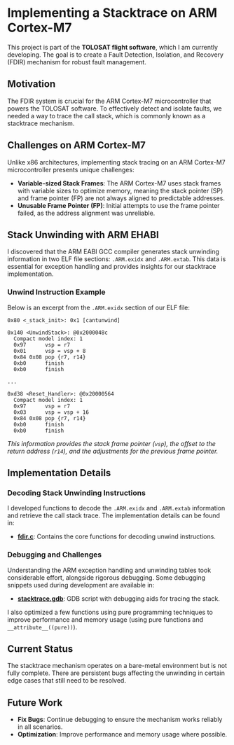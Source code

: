 # Implementing a Stacktrace on ARM Cortex-M7

This project is part of the **TOLOSAT flight software**, which I am currently developing. The goal is to create a Fault Detection, Isolation, and Recovery (FDIR) mechanism for robust fault management.

## Motivation

The FDIR system is crucial for the ARM Cortex-M7 microcontroller that powers the TOLOSAT software. To effectively detect and isolate faults, we needed a way to trace the call stack, which is commonly known as a stacktrace mechanism.

## Challenges on ARM Cortex-M7

Unlike x86 architectures, implementing stack tracing on an ARM Cortex-M7 microcontroller presents unique challenges:
- **Variable-sized Stack Frames**: The ARM Cortex-M7 uses stack frames with variable sizes to optimize memory, meaning the stack pointer (SP) and frame pointer (FP) are not always aligned to predictable addresses.
- **Unusable Frame Pointer (FP)**: Initial attempts to use the frame pointer failed, as the address alignment was unreliable.

## Stack Unwinding with ARM EHABI

I discovered that the ARM EABI GCC compiler generates stack unwinding information in two ELF file sections: `.ARM.exidx` and `.ARM.extab`. This data is essential for exception handling and provides insights for our stacktrace implementation.

### Unwind Instruction Example
Below is an excerpt from the `.ARM.exidx` section of our ELF file:

```assembly
0x80 <_stack_init>: 0x1 [cantunwind]

0x140 <UnwindStack>: @0x2000048c
  Compact model index: 1
  0x97      vsp = r7
  0x01      vsp = vsp + 8
  0x84 0x08 pop {r7, r14}
  0xb0      finish
  0xb0      finish

...

0xd38 <Reset_Handler>: @0x20000564
  Compact model index: 1
  0x97      vsp = r7
  0x03      vsp = vsp + 16
  0x84 0x08 pop {r7, r14}
  0xb0      finish
  0xb0      finish
```

*This information provides the stack frame pointer (`vsp`), the offset to the return address (`r14`), and the adjustments for the previous frame pointer.*

## Implementation Details

### Decoding Stack Unwinding Instructions

I developed functions to decode the `.ARM.exidx` and `.ARM.extab` information and retrieve the call stack trace. The implementation details can be found in:
- **[fdir.c](./src/fdir.c)**: Contains the core functions for decoding unwind instructions.

### Debugging and Challenges

Understanding the ARM exception handling and unwinding tables took considerable effort, alongside rigorous debugging. Some debugging snippets used during development are available in:
- **[stacktrace.gdb](./script/stacktrace.gdb)**: GDB script with debugging aids for tracing the stack.

I also optimized a few functions using pure programming techniques to improve performance and memory usage (using pure functions and `__attribute__((pure))`).

## Current Status

The stacktrace mechanism operates on a bare-metal environment but is not fully complete. There are persistent bugs affecting the unwinding in certain edge cases that still need to be resolved.

## Future Work
- **Fix Bugs**: Continue debugging to ensure the mechanism works reliably in all scenarios.
- **Optimization**: Improve performance and memory usage where possible.